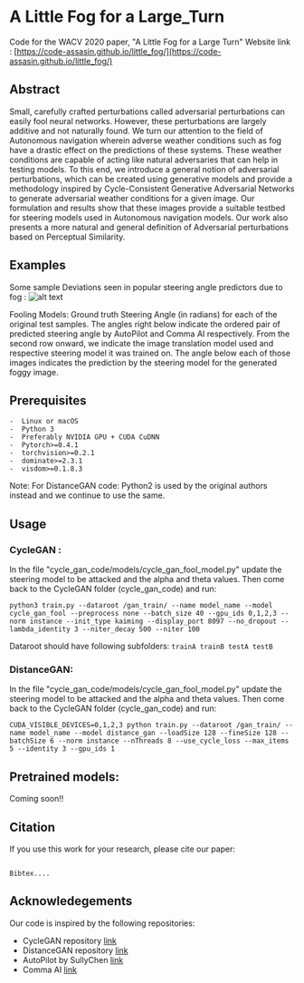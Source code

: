 # A Little Fog for a Large_Turn
Code for the WACV 2020 paper, "A Little Fog for a Large Turn"
Website link : [https://code-assasin.github.io/little_fog/](https://code-assasin.github.io/little_fog/)

## Abstract
Small, carefully crafted perturbations called adversarial perturbations can easily fool neural networks.
However, these perturbations are largely additive and not naturally found. We turn our attention to the field of Autonomous navigation wherein adverse weather conditions such as fog have a drastic effect on the predictions of these systems. These weather conditions are capable of acting like natural adversaries that can help in testing models.
To this end, we introduce a general notion of adversarial perturbations, which can be created using generative models and provide a methodology inspired by Cycle-Consistent Generative Adversarial Networks to generate adversarial weather conditions for a given image.
Our formulation and results show that these images provide a suitable testbed for steering models used in Autonomous navigation models. Our work also presents a more natural and general definition of Adversarial perturbations based on Perceptual Similarity.

## Examples
Some sample Deviations seen in popular steering angle predictors due to fog : 
![alt text](https://github.com/code-Assasin/A_Little_fog_for_a_Large_Turn/blob/master/images_readme/stack.png "Samples")

Fooling Models: Ground truth Steering Angle (in radians) for each of the original test samples. The angles right below indicate the ordered pair of predicted steering angle by AutoPilot and Comma AI respectively. From the second row onward, we indicate the image translation model used and respective steering model it was trained on. The angle below each of those images indicates the prediction by the steering model for the generated foggy image.

## Prerequisites 
```
-  Linux or macOS
-  Python 3
-  Preferably NVIDIA GPU + CUDA CuDNN
-  Pytorch>=0.4.1
-  torchvision>=0.2.1
-  dominate>=2.3.1
-  visdom>=0.1.8.3
```
Note: For DistanceGAN code: Python2 is used by the original authors instead and we continue to use the same.


## Usage

### CycleGAN : 
In the file "cycle_gan_code/models/cycle_gan_fool_model.py" update the steering model to be attacked and the alpha and theta values. Then come back to the CycleGAN folder (cycle_gan_code) and run: 
```
python3 train.py --dataroot /gan_train/ --name model_name --model cycle_gan_fool --preprocess none --batch_size 40 --gpu_ids 0,1,2,3 --norm instance --init_type kaiming --display_port 8097 --no_dropout --lambda_identity 3 --niter_decay 500 --niter 100
```
Dataroot should have following subfolders: ```trainA trainB testA testB```

### DistanceGAN:
In the file "cycle_gan_code/models/cycle_gan_fool_model.py" update the steering model to be attacked and the alpha and theta values. Then come back to the CycleGAN folder (cycle_gan_code) and run: 
```
CUDA_VISIBLE_DEVICES=0,1,2,3 python train.py --dataroot /gan_train/ --name model_name --model distance_gan --loadSize 128 --fineSize 128 --batchSize 6 --norm instance --nThreads 8 --use_cycle_loss --max_items 5 --identity 3 --gpu_ids 1
```

## Pretrained models: 
Coming soon!!


## Citation
If you use this work for your research, please cite our paper: 
```

Bibtex....

```

## Acknowledegements
Our code is inspired by the following repositories: 
-  CycleGAN repository [link](https://github.com/junyanz/pytorch-CycleGAN-and-pix2pix)
-  DistanceGAN repository [link](https://github.com/sagiebenaim/DistanceGAN)
-  AutoPilot by SullyChen [link](https://github.com/SullyChen/Autopilot-TensorFlow)
-  Comma AI [link](https://github.com/udacity/self-driving-car/blob/master/steering-models/community-models/rambo/README.md)

